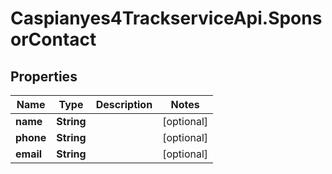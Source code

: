 # Caspianyes4TrackserviceApi.SponsorContact

## Properties
Name | Type | Description | Notes
------------ | ------------- | ------------- | -------------
**name** | **String** |  | [optional] 
**phone** | **String** |  | [optional] 
**email** | **String** |  | [optional] 
